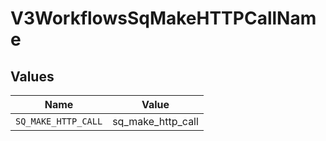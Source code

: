# V3WorkflowsSqMakeHTTPCallName


## Values

| Name                | Value               |
| ------------------- | ------------------- |
| `SQ_MAKE_HTTP_CALL` | sq_make_http_call   |